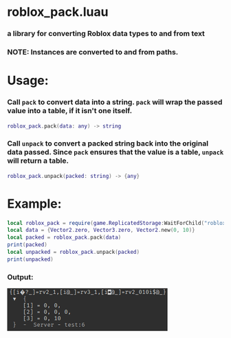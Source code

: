 # roblox_pack.luau
### a library for converting Roblox data types to and from text

### NOTE: Instances are converted to and from paths.
# Usage:
### Call `pack` to convert data into a string. `pack` will wrap the passed value into a table, if it isn't one itself.
```lua
roblox_pack.pack(data: any) -> string
```
### Call `unpack` to convert a packed string back into the original data passed. Since `pack` ensures that the value is a table, `unpack` will return a table.
```lua
roblox_pack.unpack(packed: string) -> {any}
```

# Example:
```lua
local roblox_pack = require(game.ReplicatedStorage:WaitForChild("roblox_pack"))
local data = {Vector2.zero, Vector3.zero, Vector2.new(0, 10)}
local packed = roblox_pack.pack(data)
print(packed)
local unpacked = roblox_pack.unpack(packed)
print(unpacked)
```
### Output:
![example output](assets/example_output.png)